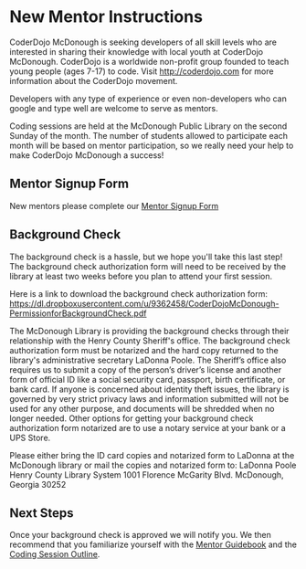 # New Mentor Instructions

CoderDojo McDonough is seeking developers of all skill levels who are interested in sharing their knowledge with local youth at CoderDojo McDonough. CoderDojo is a worldwide non-profit group founded to teach young people (ages 7-17) to code. Visit http://coderdojo.com for more information about the CoderDojo movement. 

Developers with any type of experience or even non-developers who can google and type well are welcome to serve as mentors.  

Coding sessions are held at the McDonough Public Library on the second Sunday of the month. The number of students allowed to participate each month will be based on mentor participation, so we really need your help to make CoderDojo McDonough a success!  


## Mentor Signup Form
New mentors please complete our [Mentor Signup Form](http://www.coderdojohenry.com/MentorSignup)

## Background Check
The background check is a hassle, but we hope you'll take this last step!   The background check authorization form will need to be received by the library at least two weeks before you plan to attend your first session.

Here is a link to download the background check authorization form: 
https://dl.dropboxusercontent.com/u/9362458/CoderDojoMcDonough-PermissionforBackgroundCheck.pdf  

The McDonough Library is providing the background checks through their relationship with the Henry County Sheriff's office. The background check authorization form must be notarized and the hard copy returned to the library's administrative secretary LaDonna Poole. The Sheriff’s office also requires us to submit a copy of the person’s driver’s license and another form of official ID like a social security card, passport, birth certificate, or bank card. If anyone is concerned about identity theft issues, the library is governed by very strict privacy laws and information submitted will not be used for any other purpose, and documents will be shredded when no longer needed. 
Other options for getting your background check authorization form notarized are to use a notary service at your bank or a UPS Store.

Please either bring the ID card copies and notarized form to LaDonna at the McDonough library or mail the copies and notarized form to: 
LaDonna Poole 
Henry County Library System 
1001 Florence McGarity Blvd. 
McDonough, Georgia 30252 

## Next Steps
Once your background check is approved we will notify you.  We then recommend that you familiarize yourself with the [Mentor Guidebook](../Mentor_Guidebook.md) and the [Coding Session Outline](../Coding_Session_Outline.md).